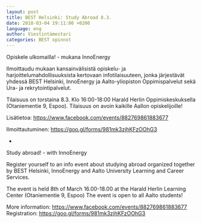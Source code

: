 ```yaml
---
layout: post
title: BEST Helsinki: Study Abroad 8.3.
date: 2018-03-04 19:11:00 +0200
language: eng
author: Viestintämestari
categories: BEST opinnot
---
```

Opiskele ulkomailla! - mukana InnoEnergy


Ilmoittaudu mukaan kansainvälisistä opiskelu- ja harjoittelumahdollisuuksista kertovaan infotilaisuuteen, jonka järjestävät yhdessä BEST Helsinki, InnoEnergy ja
 Aalto-yliopiston Oppimispalvelut sekä Ura- ja rekrytointipalvelut. 

Tilaisuus on torstaina 8.3. Klo 16:00-18:00 Harald Herlin Oppimiskeskuksella (Otaniementie 9, Espoo). Tilaisuus on avoin kaikille Aallon opiskelijoille!

Lisätietoa:
<https://www.facebook.com/events/882769861883677>

Ilmoittautuminen:
<https://goo.gl/forms/981mk3zjhKFzOOhG3>


*

Study abroad! - with InnoEnergy


Register yourself to an info event about studying abroad organized together by BEST Helsinki, InnoEnergy and Aalto University Learning and Career Services.

The event is held 8th of March 16.00-18.00 at the Harald Herlin Learning Center (Otaniementie 9, Espoo) The event is open to all Aalto students!

More information:
<https://www.facebook.com/events/882769861883677>
Registration:
<https://goo.gl/forms/981mk3zjhKFzOOhG3>